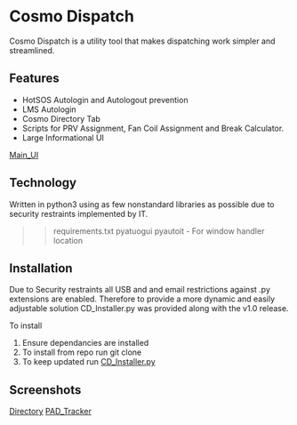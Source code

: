 # Cosmo Dispatch

Cosmo Dispatch is a utility tool that makes dispatching work simpler and streamlined.

## Features
* HotSOS Autologin and Autologout prevention
* LMS Autologin
* Cosmo Directory Tab
* Scripts for PRV Assignment, Fan Coil Assignment and Break Calculator.
* Large Informational UI

[Main_UI](/screenshots/main_ui_w_info.png)

## Technology
Written in python3 using as few nonstandard libraries as possible due to security restraints implemented by IT. 
>> requirements.txt
>> pyatuogui
>> pyautoit - For window handler location

## Installation
Due to Security restraints all USB and and email restrictions against .py extensions are enabled. Therefore to provide a more dynamic and easily adjustable solution CD_Installer.py was provided along with the v1.0 release.

To install
1) Ensure dependancies are installed
2) To install from repo run git clone
3) To keep updated run [CD_Installer.py](/CD_Installer.py)

## Screenshots
[Directory](/screenshots/directory_ui.png)
[PAD_Tracker](/screenshots/pad_tracker.png)